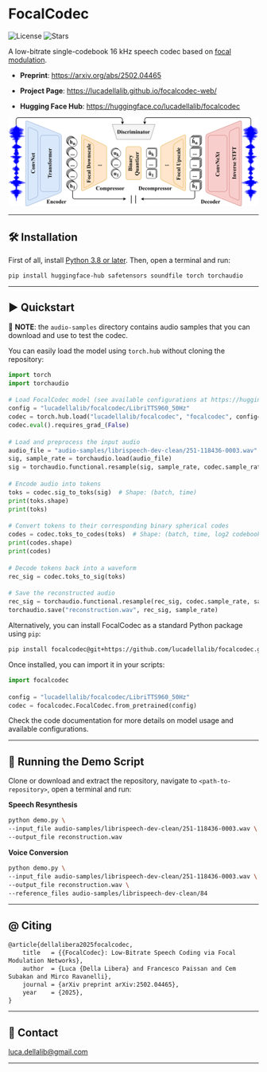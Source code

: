 # FocalCodec

![License](https://img.shields.io/github/license/lucadellalib/focalcodec)
![Stars](https://img.shields.io/github/stars/lucadellalib/focalcodec?style=social)

A low-bitrate single-codebook 16 kHz speech codec based on [focal modulation](https://arxiv.org/abs/2203.11926).

- **Preprint**: https://arxiv.org/abs/2502.04465

- **Project Page**: https://lucadellalib.github.io/focalcodec-web/

- **Hugging Face Hub**: https://huggingface.co/lucadellalib/focalcodec

<img src="docs/_static/images/focalcodec.png" width="700">

---------------------------------------------------------------------------------------------------------

## 🛠️️ Installation

First of all, install [Python 3.8 or later](https://www.python.org). Then, open a terminal and run:

```
pip install huggingface-hub safetensors soundfile torch torchaudio
```

---------------------------------------------------------------------------------------------------------

## ▶️ Quickstart

📌 **NOTE**: the `audio-samples` directory contains audio samples that you can download and use to test the codec.

You can easily load the model using `torch.hub` without cloning the repository:

```python
import torch
import torchaudio

# Load FocalCodec model (see available configurations at https://huggingface.co/lucadellalib/focalcodec)
config = "lucadellalib/focalcodec/LibriTTS960_50Hz"
codec = torch.hub.load("lucadellalib/focalcodec", "focalcodec", config=config)
codec.eval().requires_grad_(False)

# Load and preprocess the input audio
audio_file = "audio-samples/librispeech-dev-clean/251-118436-0003.wav"
sig, sample_rate = torchaudio.load(audio_file)
sig = torchaudio.functional.resample(sig, sample_rate, codec.sample_rate)

# Encode audio into tokens
toks = codec.sig_to_toks(sig)  # Shape: (batch, time)
print(toks.shape)
print(toks)

# Convert tokens to their corresponding binary spherical codes
codes = codec.toks_to_codes(toks)  # Shape: (batch, time, log2 codebook_size)
print(codes.shape)
print(codes)

# Decode tokens back into a waveform
rec_sig = codec.toks_to_sig(toks)

# Save the reconstructed audio
rec_sig = torchaudio.functional.resample(rec_sig, codec.sample_rate, sample_rate)
torchaudio.save("reconstruction.wav", rec_sig, sample_rate)
```

Alternatively, you can install FocalCodec as a standard Python package using `pip`:

```bash
pip install focalcodec@git+https://github.com/lucadellalib/focalcodec.git@main#egg=focalcodec
```

Once installed, you can import it in your scripts:

```python
import focalcodec

config = "lucadellalib/focalcodec/LibriTTS960_50Hz"
codec = focalcodec.FocalCodec.from_pretrained(config)
```

Check the code documentation for more details on model usage and available configurations.

---------------------------------------------------------------------------------------------------------

## 🎤 Running the Demo Script

Clone or download and extract the repository, navigate to `<path-to-repository>`, open a terminal and run:

**Speech Resynthesis**

```bash
python demo.py \
--input_file audio-samples/librispeech-dev-clean/251-118436-0003.wav \
--output_file reconstruction.wav
```

**Voice Conversion**

```bash
python demo.py \
--input_file audio-samples/librispeech-dev-clean/251-118436-0003.wav \
--output_file reconstruction.wav \
--reference_files audio-samples/librispeech-dev-clean/84
```

---------------------------------------------------------------------------------------------------------

## @ Citing

```
@article{dellalibera2025focalcodec,
    title   = {{FocalCodec}: Low-Bitrate Speech Coding via Focal Modulation Networks},
    author  = {Luca {Della Libera} and Francesco Paissan and Cem Subakan and Mirco Ravanelli},
    journal = {arXiv preprint arXiv:2502.04465},
    year    = {2025},
}
```

---------------------------------------------------------------------------------------------------------

## 📧 Contact

[luca.dellalib@gmail.com](mailto:luca.dellalib@gmail.com)

---------------------------------------------------------------------------------------------------------

